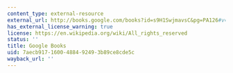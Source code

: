 ```yaml
---
content_type: external-resource
external_url: http://books.google.com/books?id=s9H1SwjmavsC&pg=PA126#v=onepage
has_external_license_warning: true
license: https://en.wikipedia.org/wiki/All_rights_reserved
status: ''
title: Google Books
uid: 7aecb917-1600-4884-9249-3b89ce8cde5c
wayback_url: ''
---
```


